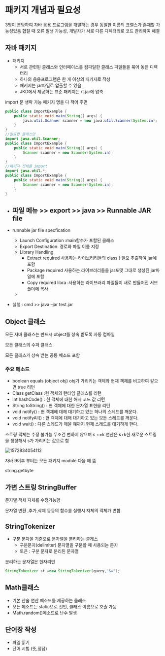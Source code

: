 # 패키지 개념과 필요성

3명이 분담하여 자바 응용 프로그램을 개발하는 경우 동일한 이름의 크랠스가 존재할 가능성있음 합칠 때 오류 발생 가능성, 개발자가 서로 다른 디렉터리로 코드 관리하여 해결

## 자바 패키지

- 패키지 
  - 서로 관련된 클래스와 인터페이스를 컴파일한 클래스 파일들을 묶어 놓은 디렉터리
  - 하나의 응용프로그램은 한 개 이상의 패키지로 작성
  - 패키지는 jar파일로 압출할 수 있음
  - JKD에서 제공하는 표준 패키지는 rt.jar에 압축

import 문 생략 가능 패키지 명을 다 적어 주면

```java
public class ImportExample {
	public static void main(String[] args) {
		java.util.Scanner scanner = new java.util.Scanner(System.in);
	}
}
//필요한 클래스만
import java.util.Scanner;
public class ImportExample {
	public static void main(String[] args) {
		Scanner scanner = new Scanner(System.in);
	}
}
//패키지 전체를 import
import java.util.*;
public class ImportExample {
	public static void main(String[] args) {
		Scanner scanner = new Scanner(System.in);
	}
}
```

- ##  파일 메뉴 >> export >> java >> Runnable JAR file 

- runnable jar file specfication

  - Launch Configuration :main함수가 포함된 클래스
  - Export Destination: 경로와 파일 이름 지정
  - Library Handling
    - Extract required 사용하는 라이브러리들의 classㅏ일으 추출하여 jar에 포함
    - Package required 사용하는 라이브러리들을 jar포맷 그대로 생성된 jar파일에 포함
    - Copy required libra :사용하는 라이브러리 파일들이 새로 만들어진 서브폴더에 복사
  - 

-  실행 : cmd >> java –jar test.jar  

## Object 클래스

모든 자바 클래스는 반드시 object를 상속 받도록 자동 컴파일

모든 클래스의 수퍼 클래스

모든 클래스가 상속 받는 공통 메소드 포함

### 주요 메소드

- boolean equals (object obj) obj가 가리키는 객체와 현재 객체를 비교하여 같으면 true 리턴
- Class getClass :현 객체의 런타임 클래스를 리턴
- int hashCode() : 현 객체에 대한 해시 코드 값 리턴
- String toString() : 현 객체에 대한 문자열 표현을 리턴
- void notify() : 현 객체에 대해 대기하고 있는 하나의 스레드를 깨운다.
- void notifyAll() : 현 객체에 대해 대기하고 있는 모든 스레드를 깨운다.
- void wait() : 다른 스레드가 깨울 떄까지 현재 스레드를 대기하게 한다.



스트링 객체는 수정 불가능 무조건 변하지 않으며 s +=k 연산은 s+k한 새로운 스트링을 생성해서 s가 가리키는 값으로 함

![1572834054112](C:\Users\choyj\AppData\Roaming\Typora\typora-user-images\1572834054112.png)



자바 9이후 부터는 모든 패키지  module 다음 에 뜸

string.getbyte



## 가변 스트링  StringBuffer

문자열 객체 자체를 수정가능함

문자열 변환 ,추가,삭제 등등의 함수를 실행시 자체의 객체가 변함

## StringTokenizer 

- 구분 문자을 기준으로 문자열을 분리하는 클래스
  - 구분문자(delimiter) 문자열을 구분할 때 사용되는 문자 
  - 토큰 : 구분 문자로 분리된 문자열

분리하는 문자열은 한자리만

```java
StringTokenizer st =new StringTokenizer(query,"&=");
```



## Math클래스

- 기본 산술 연산 메소드를 제공하는 클래스
- 모든 메소드는 static으로 선언, 클래스 이름으로 호출 가능
- Math.random()메소드로 난수 발생



## 단어장 작성 

- 파일 읽기
- 단어 시험 (뜻,정답)







